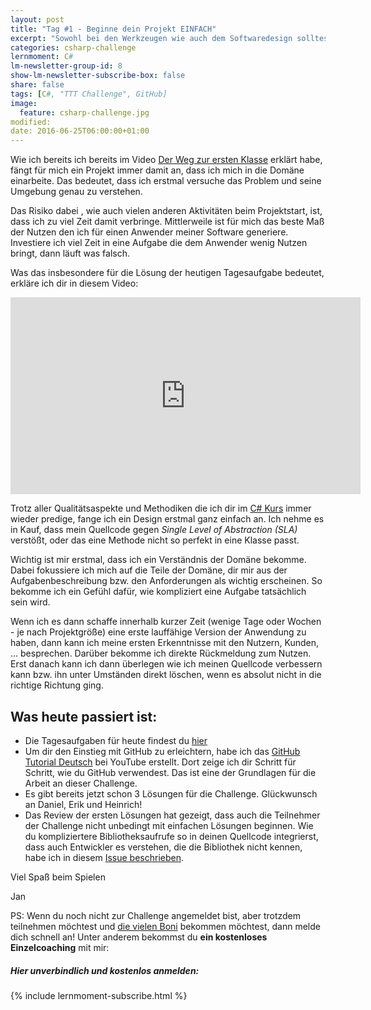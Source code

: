 ```yaml
---
layout: post
title: "Tag #1 - Beginne dein Projekt EINFACH"
excerpt: "Sowohl bei den Werkzeugen wie auch dem Softwaredesign solltest du einfach anfangen."
categories: csharp-challenge
lernmoment: C#
lm-newsletter-group-id: 8
show-lm-newsletter-subscribe-box: false
share: false
tags: [C#, "TTT Challenge", GitHub]
image:
  feature: csharp-challenge.jpg
modified:
date: 2016-06-25T06:00:00+01:00
---
```


Wie ich bereits ich bereits im Video [Der Weg zur ersten Klasse](https://youtu.be/JClVrFlc4k4) erklärt habe, fängt für mich ein Projekt immer damit an, dass ich mich in die Domäne einarbeite. Das bedeutet, dass ich erstmal versuche das Problem und seine Umgebung genau zu verstehen.

Das Risiko dabei , wie auch vielen anderen Aktivitäten beim Projektstart, ist, dass ich zu viel Zeit damit verbringe. Mittlerweile ist für mich das beste Maß der Nutzen den ich für einen Anwender meiner Software generiere. Investiere ich viel Zeit in eine Aufgabe die dem Anwender wenig Nutzen bringt, dann läuft was falsch.

Was das insbesondere für die Lösung der heutigen Tagesaufgabe bedeutet, erkläre ich dir in diesem Video:

<iframe width="560" height="315" src="https://www.youtube-nocookie.com/embed/dICsFIQnUgo" frameborder="0" allow="encrypted-media" allowfullscreen></iframe>

Trotz aller Qualitätsaspekte und Methodiken die ich dir im [C# Kurs](/einstieg-csharp/) immer wieder predige, fange ich ein Design erstmal ganz einfach an. Ich nehme es in Kauf, dass mein Quellcode gegen *Single Level of Abstraction (SLA)* verstößt, oder das eine Methode nicht so perfekt in eine Klasse passt.

Wichtig ist mir erstmal, dass ich ein Verständnis der Domäne bekomme. Dabei fokussiere ich mich auf die Teile der Domäne, dir mir aus der Aufgabenbeschreibung bzw. den Anforderungen als wichtig erscheinen. So bekomme ich ein Gefühl dafür, wie kompliziert eine Aufgabe tatsächlich sein wird.

Wenn ich es dann schaffe innerhalb kurzer Zeit (wenige Tage oder Wochen - je nach Projektgröße) eine erste lauffähige Version der Anwendung zu haben, dann kann ich meine ersten Erkenntnisse mit den Nutzern, Kunden, ... besprechen. Darüber bekomme ich direkte Rückmeldung zum Nutzen. Erst danach kann ich dann überlegen wie ich meinen Quellcode verbessern kann bzw. ihn unter Umständen direkt löschen, wenn es absolut nicht in die richtige Richtung ging.

## Was heute passiert ist:

 - Die Tagesaufgaben für heute findest du [hier](https://github.com/LernMoment/ttt-challenge/issues/3)
 - Um dir den Einstieg mit GitHub zu erleichtern, habe ich das [GitHub Tutorial Deutsch](https://www.youtube.com/playlist?list=PLP2TrPpx5VNlLOYo5pook-0_0Uy0YLdHW) bei YouTube erstellt. Dort zeige ich dir Schritt für Schritt, wie du GitHub verwendest. Das ist eine der Grundlagen für die Arbeit an dieser Challenge.
 - Es gibt bereits jetzt schon 3 Lösungen für die Challenge. Glückwunsch an Daniel, Erik und Heinrich!
 - Das Review der ersten Lösungen hat gezeigt, dass auch die Teilnehmer der Challenge nicht unbedingt mit einfachen Lösungen beginnen. Wie du kompliziertere Bibliotheksaufrufe so in deinen Quellcode integrierst, dass auch Entwickler es verstehen, die die Bibliothek nicht kennen, habe ich in diesem [Issue beschrieben](https://github.com/supermew10/TicTacToe/issues/3).


Viel Spaß beim Spielen

Jan


PS: Wenn du noch nicht zur Challenge angemeldet bist, aber trotzdem teilnehmen möchtest und [die vielen Boni](/csharp-challenge/deine-vorteile-bei-anmeldung/) bekommen möchtest, dann melde dich schnell an! Unter anderem bekommst du **ein kostenloses Einzelcoaching** mit mir:

<div class="subscribe-notice">
  <h5>Hier unverbindlich und kostenlos anmelden:</h5>
    {% include lernmoment-subscribe.html %}
</div>
